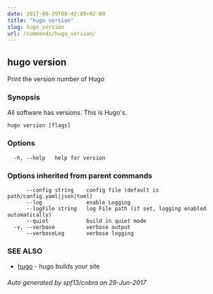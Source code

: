 ```yaml
---
date: 2017-06-29T08:42:09+02:00
title: "hugo version"
slug: hugo_version
url: /commands/hugo_version/
---
```

## hugo version

Print the version number of Hugo

### Synopsis


All software has versions. This is Hugo's.

```
hugo version [flags]
```

### Options

```
  -h, --help   help for version
```

### Options inherited from parent commands

```
      --config string    config file (default is path/config.yaml|json|toml)
      --log              enable Logging
      --logFile string   log File path (if set, logging enabled automatically)
      --quiet            build in quiet mode
  -v, --verbose          verbose output
      --verboseLog       verbose logging
```

### SEE ALSO
* [hugo](/commands/hugo/)	 - hugo builds your site

###### Auto generated by spf13/cobra on 29-Jun-2017
